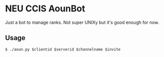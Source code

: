 # NEU CCIS AounBot

Just a bot to manage ranks.  Not super UNIXy but it's good enough for now.

## Usage

    $ ./aoun.py $clientid $serverid $channelname $invite
